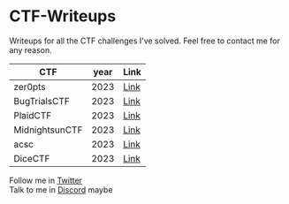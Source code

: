 # CTF-Writeups

Writeups for all the CTF challenges I've solved.
Feel free to contact me for any reason.

|CTF|year|Link|
|-|-|-|
|zer0pts|2023|[Link](./2023/zer0pts/)|
|BugTrialsCTF|2023|[Link](./2023/BugTrialsCTF/)|
|PlaidCTF|2023|[Link](./2023/plaidCTF/)|
|MidnightsunCTF|2023|[Link](./2023/MidnightsunCTF/)|
|acsc|2023|[Link](./2023/acsc/)|
|DiceCTF|2023|[Link](./2023/DiceCTF/)|


Follow me in [Twitter](https://twitter.com/teraWhiz)\
Talk to me in [Discord](https://discordapp.com/users/Shunt#4275) maybe
